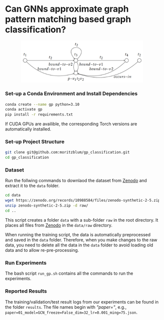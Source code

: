
# Can GNNs approximate graph pattern matching based graph classification?

<p align="center">
<img src="./figures/enriched-DLM-example.png" width="400">
</p>

### Set-up a Conda Environment and Install Dependencies
```bash
conda create --name gp python=3.10
conda activate gp
pip install -r requirements.txt
```
If CUDA GPUs are availible, the corresponding Torch versions are automatically installed. 

### Set-up Project Structure
```bash
git clone git@github.com:moritzblum/gp_classification.git
cd gp_classification
```

### Dataset 
Run the follwing commands to downlaod the dataset from [Zenodo](https://doi.org/10.5281/zenodo.10988584) and extract it to the `data` folder. 
```bash
cd data
wget https://zenodo.org/records/10988584/files/zenodo-synthetic-2-5.zip
unzip zenodo-synthetic-2-5.zip -d raw/
cd ..
```

This script creates a folder `data` with a sub-folder `raw` in the root directory. It places all files from [Zenodo](https://doi.org/10.5281/zenodo.10988584) in the `data/raw` directory. 

When running the training script, the data is automatically preprocessed and saved in the `data` folder. Therefore, when you make changes 
to the raw data, you need to delete all the data in the `data` folder to avoid loading old data and to 
allow re-pre-processing.

### Run Experiments
The bash script `run_gp.sh` contains all the commands to run the experiments. 


### Reported Results 
The training/validation/test result logs from our experiments can be found in the folder `results`. The file names begin with *"paper="*, e.g., `paper=01_model=GCN_freeze=False_dim=32_lr=0.001_ming=75.json`.




